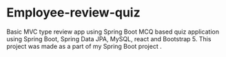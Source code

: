 
# Employee-review-quiz
Basic MVC type review app using Spring Boot
MCQ based quiz application using Spring Boot, Spring Data JPA, MySQL, react and Bootstrap 5. This project was made as a part of my Spring Boot project .
